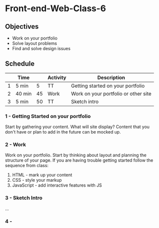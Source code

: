 # Front-end-Web-Class-6

## Objectives 

- Work on your portfolio
- Solve layout problems
- Find and solve design issues

## Schedule

|   | Time |    | Activity | Description                         |
|---|------|----|----------|-------------------------------------|
| 1 | 5 min|  5 | TT       | Getting started on your portfolio   |
| 2 |40 min| 45 | Work     | Work on your portfolio or other site|
| 3 | 5 min| 50 | TT       | Sketch intro                        |

### 1 - Getting Started on your portfolio 

Start by gathering your content. What will site display? 
Content that you don't have or plan to add in the future can be mocked up. 

### 2 - Work 

Work on your portfolio. Start by thinking about layout and planning the structure of your page. 
If you are having trouble getting started follow the sequence from class:

1. HTML - mark up your content
2. CSS - style your markup
3. JavaScript - add interactive features with JS

### 3 - Sketch Intro

...

### 4 - 




